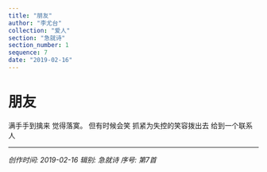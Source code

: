 ```yaml
---
title: "朋友"
author: "李尤台"
collection: "爱人"
section: "急就诗"
section_number: 1
sequence: 7
date: "2019-02-16"
---
```


# 朋友

满手手到擒来
觉得落寞。
但有时候会笑
抓紧为失控的笑容拨出去
给到一个联系人

---
*创作时间: 2019-02-16*
*辑别: 急就诗*
*序号: 第7首*
